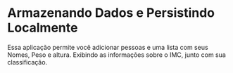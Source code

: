 # Armazenando Dados e Persistindo Localmente

Essa aplicação permite você adicionar pessoas e uma lista com seus Nomes, Peso e altura. Exibindo as informações sobre o IMC, junto com sua classificação. 



